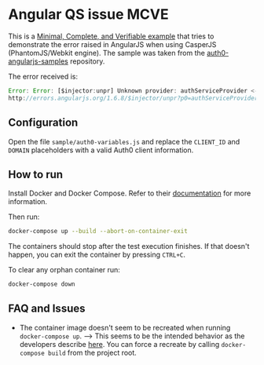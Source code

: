 # Angular QS issue MCVE
This is a [Minimal, Complete, and Verifiable example](https://stackoverflow.com/help/mcve) that tries to demonstrate the error raised in AngularJS when using CasperJS (PhantomJS/Webkit engine). The sample was taken from the [auth0-angularjs-samples](https://github.com/auth0-samples/auth0-angularjs-samples/tree/master/01-Login) repository.

The error received is:

```js
Error: Error: [$injector:unpr] Unknown provider: authServiceProvider <- authService
http://errors.angularjs.org/1.6.8/$injector/unpr?p0=authServiceProvider%20%3C-%20authService
```

## Configuration

Open the file `sample/auth0-variables.js` and replace the `CLIENT_ID` and `DOMAIN` placeholders with a valid Auth0 client information.

## How to run

Install Docker and Docker Compose. Refer to their [documentation](https://docs.docker.com/engine/installation/) for more information.

Then run:

```sh
docker-compose up --build --abort-on-container-exit
```

The containers should stop after the test execution finishes. If that doesn't happen, you can exit the container by pressing `CTRL+C`.

To clear any orphan container run:

```sh
docker-compose down
```

## FAQ and Issues

- The container image doesn't seem to be recreated when running `docker-compose up`. --> This seems to be the intended behavior as the developers describe [here](https://github.com/docker/compose/issues/1487#issuecomment-107048571). You can force a recreate by calling `docker-compose build` from the project root.